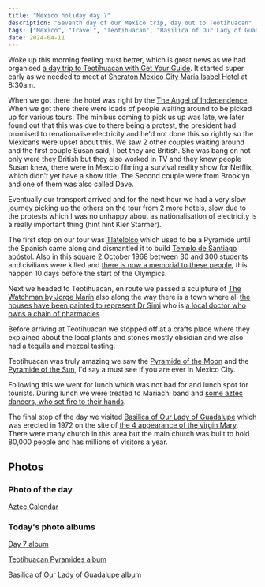 ```yaml
---
title: "Mexico holiday day 7"
description: "Seventh day of our Mexico trip, day out to Teotihuacan"
tags: ["Mexico", "Travel", "Teotihuacan", "Basilica of Our Lady of Guadalupe", "Mexico City"]
date: 2024-04-11
---
```


Woke up this morning feeling must better, which is great news as we had organised [a day trip to Teotihuacan with Get Your Guide](https://www.getyourguide.co.uk/mexico-city-l194/teotihuacan-tour-transport-basilica-tlatelolco-cave-t552580/). It started super early as we needed to meet at [Sheraton Mexico City Maria Isabel Hotel](https://maps.app.goo.gl/hZNA1fLGDyizfCxa7) at 8:30am.

When we got there the hotel was right by the [The Angel of Independence](https://flickr.com/photos/dletorey/53648431383/in/album-72177720316162276/lightbox/). When we got there there were loads of people waiting around to be picked up for various tours. The minibus coming to pick us up was late, we later found out that this was due to there being a protest, the president had promised to renationalise electricity and he'd not done this so rightly so the Mexicans were upset about this. We saw 2 other couples waiting around and the first couple Susan said, I bet they are British. She was bang on not only were they British but they also worked in TV and they knew people Susan knew, there were in Mexcio filming a survival reality show for Netflix, which didn't yet have a show title. The Second couple were from Brooklyn and one of them was also called Dave.

Eventually our transport arrived and for the next hour we had a very slow journey picking up the others on the tour from 2 more hotels, slow due to the protests which I was no unhappy about as nationalisation of electricity is a really important thing (hint hint Kier Starmer).

The first stop on our tour was [Tlatelolco](https://flickr.com/photos/dletorey/53648434218/in/album-72177720316162276/lightbox/) which used to be a Pyramide until the Spanish came along and dismantled it to build [Templo de Santiago apóstol](https://flickr.com/photos/dletorey/53647345067/in/album-72177720316162276/lightbox/). Also in this square 2 October 1968 between 30 and 300 students and civilians were killed and [there is now a memorial to these people](https://flickr.com/photos/dletorey/53648218321/in/album-72177720316162276/lightbox/), this happen 10 days before the start of the Olympics.

Next we headed to Teotihuacan, en route we passed a sculpture of [The Watchman by Jorge Marín](https://flickr.com/photos/dletorey/53648565274/in/album-72177720316162276/lightbox/) also along the way there is a town where all [the houses have been painted to represent Dr Simi](https://upload.wikimedia.org/wikipedia/commons/4/48/DrSimiEcatepec_ohs02_%28cropped%29.jpg) who is [a local doctor who owns a chain of pharmacies](https://www.farmaciasdoctorsimi.cl/).

Before arriving at Teotihuacan we stopped off at a crafts place where they explained about the local plants and stones mostly obsidian and we also had a tequila and mezcal tasting.

Teotihuacan was truly amazing we saw the [Pyramide of the Moon](https://flickr.com/photos/dletorey/53647359597/in/album-72177720316155747/lightbox/) and the [Pyramide of the Sun](https://flickr.com/photos/dletorey/53647357732/in/album-72177720316155747/lightbox/), I'd say a must see if you are ever in Mexico City.

Following this we went for lunch which was not bad for and lunch spot for tourists. During lunch we were treated to Mariachi band and [some aztec dancers, who set fire to their hands](https://flickr.com/photos/dletorey/53648561794/in/album-72177720316162276/lightbox/).

The final stop of the day we visited [Basilica of Our Lady of Guadalupe](https://flickr.com/photos/dletorey/53648456093/in/album-72177720316157690/lightbox/) which was erected in 1972 on the site of [the 4 appearance of the virgin Mary](https://flickr.com/photos/dletorey/53648705725/in/album-72177720316157690/lightbox/). There were many church in this area but the main church was built to hold 80,000 people and has millions of visitors a year.

## Photos

### Photo of the day

[Aztec Calendar](https://flickr.com/photos/dletorey/53648565699/in/album-72177720316162276/lightbox/)

### Today's photo albums

[Day 7 album](https://flickr.com/photos/dletorey/albums/72177720316162276/)

[Teotihuacan Pyramides album](https://flickr.com/photos/dletorey/albums/72177720316155747)

[Basilica of Our Lady of Guadalupe album](https://flickr.com/photos/dletorey/albums/72177720316157690)